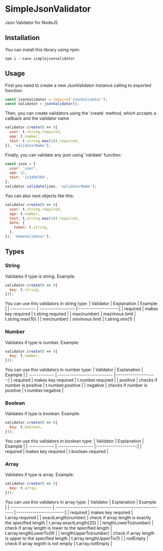 # SimpleJsonValidator
Json Validator for NodeJS

## Installation
You can install this library using npm:

`npm i --save simplejsonvalidator`

## Usage

First you need to create a new JsonValidator instance calling to exported function:

```javascript
const jsonValidator = require('JsonValidator');
const validator = jsonValidator();
```

Then, you can create validators using the 'create' method, which accepts a callback and the validator name

```javascript
validator.create(t => ({
  user: t.string.required,  
  age: t.number,  
  text: t.string.max(10).required,  
}), 'validatorName');  
```

Finally, you can validate any json using 'validate' function:

```javascript
const json = {
  user: 'user',  
  age: 22,  
  text: '123456789',  
};  
validator.validate(json, 'validatorName');  
```

You can also nest objects like this:

```javascript
validator.create(t => ({
  user: t.string.required,
  age: t.number,
  text: t.string.max(10).required,
  data: {
    token: t.string,
  },
}), 'demoValidator');
```

## Types
### String
Validates if type is string. Example:

```javascript
validator.create(t => ({
  key: t.string,
}));
````

You can use this validators in string type:
| Validator     | Explanation        | Example              |
| ------------- | ------------------ |:--------------------:|
| required      | makes key required | t.string.required    |
| max(number)   | maximous limit     | t.string.max(10)     |
| min(number)   | minimous limit     | t.string.min(1)      |

### Number
Validates if type is number. Example:

```javascript
validator.create(t => ({
  key: t.number,
}));
````

You can use this validators in number type:
| Validator     | Explanation                  | Example              |
| ------------- | ---------------------------- |:--------------------:|
| required      | makes key required           | t.number.required    |
| positive      | checks if number is positive | t.number.positive    |
| negative      | checks if number is positive | t.number.negative    |

### Boolean
Validates if type is boolean. Example:

```javascript
validator.create(t => ({
  key: t.boolean,
}));
````

You can use this validators in boolean type:
| Validator     | Explanation        | Example              |
| ------------- | ------------------ |:--------------------:|
| required      | makes key required | t.boolean.required   |

### Array
Validates if type is array. Example:

```javascript
validator.create(t => ({
  key: t.array,
}));
````

You can use this validators in array type:
| Validator             | Explanation                                              | Example                  |
| --------------------- | -------------------------------------------------------- |:------------------------:|
| required              | makes key required                                       | t.array.required         |
| exactLength(number)   | check if array length is exactly the specified length    | t.array.exactLength(20)  |
| lengthLowerTo(number) | check if array length is lower to the specified length   | t.array.lengthLowerTo(9) |
| lengthUpperTo(number) | check if array length is upper to the specified length   | t.array.lengthUpperTo(1) |
| notEmpty              | check if array legnth is not empty                       | t.array.notEmpty         |


